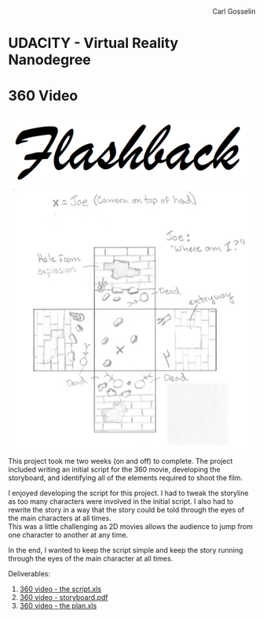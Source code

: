 <p align="right">
Carl Gosselin
</p>

# UDACITY - Virtual Reality Nanodegree

# 360 Video

<div align=center><img src="pics/Flashback.png"></div>
<div align=center><img src="pics/screenshot1.png"></div>

This project took me two weeks (on and off) to complete.  The project included writing an initial script for the 360 movie, developing the storyboard, and identifying all of the elements required to shoot the film.

I enjoyed developing the script for this project.  I had to tweak the storyline as too many characters were involved in the initial script.  I also had to rewrite the story in a way that the story could be told through the eyes of the main characters at all times.  
This was a little challenging as 2D movies allows the audience to jump from one character to another at any time.  

In the end, I wanted to keep the script simple and keep the story running through the eyes of the main character at all times.

Deliverables:
1. <a href="https://github.com/carldgosselin/virtual_reality/blob/master/Project-6-360-Video/360%20video%20-%20the%20script%20v6.xlsx">360 video - the script.xls</a>
2. <a href="https://github.com/carldgosselin/virtual_reality/blob/master/Project-6-360-Video/360%20video%20-%20storyboard%20-%20The%20Safe.pdf">360 video - storyboard.pdf</a>
3. <a href="https://github.com/carldgosselin/virtual_reality/blob/master/Project-6-360-Video/360%20video%20-%20the%20plan.xlsx">360 video - the plan.xls</a>




